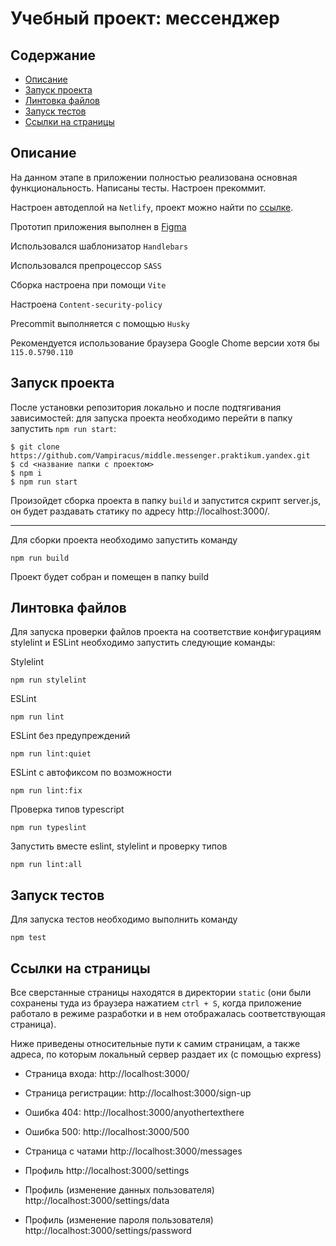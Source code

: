 # Учебный проект: мессенджер

## Содержание

- [Описание](#описание)
- [Запуск проекта](#запуск-проекта)
- [Линтовка файлов](#линтовка-файлов)
- [Запуск тестов](#запуск-тестов)
- [Ссылки на страницы](#ссылки-на-страницы)

## Описание

На данном этапе в приложении полностью реализована основная функциональность. Написаны тесты. Настроен прекоммит.

Настроен автодеплой на `Netlify`, проект можно найти по [ссылке](https://cosmic-piroshki-2466bd.netlify.app/ "кликните, чтобы перейти по ссылке").

Прототип приложения выполнен в [Figma](https://www.figma.com/file/7UINrrRL12ICT0lXqvFVbi/Messenger-Proto?type=design&node-id=0%3A1&mode=design&t=GvKlX8atBnVE22LR-1 "кликните, чтобы перейти по ссылке")

Использовался шаблонизатор `Handlebars`

Использовался препроцессор `SASS`

Сборка настроена при помощи `Vite`

Настроена `Content-security-policy`

Precommit выполняется с помощью `Husky`

Рекомендуется использование браузера Google Chome версии хотя бы `115.0.5790.110`

## Запуск проекта
После установки репозитория локально и после подтягивания зависимостей: для запуска проекта необходимо перейти в папку запустить `npm run start`:
```
$ git clone https://github.com/Vampiracus/middle.messenger.praktikum.yandex.git
$ cd <название папки с проектом>
$ npm i
$ npm run start
```
Произойдет сборка проекта в папку `build` и запустится скрипт server.js, он будет раздавать статику по адресу http://localhost:3000/. 

---

Для сборки проекта необходимо запустить команду
```
npm run build
```
Проект будет собран и помещен в папку build

## Линтовка файлов

Для запуска проверки файлов проекта на соответствие конфигурациям stylelint и ESLint необходимо запустить следующие команды:

Stylelint
```
npm run stylelint
```

ESLint
```
npm run lint
```

ESLint без предупреждений
```
npm run lint:quiet
```

ESLint с автофиксом по возможности
```
npm run lint:fix
```

Проверка типов typescript
```
npm run typeslint
```

Запустить вместе eslint, stylelint и проверку типов
```
npm run lint:all
```

## Запуск тестов

Для запуска тестов необходимо выполнить команду
```
npm test
```

## Ссылки на страницы

Все сверстанные страницы находятся в директории `static` (они были сохранены туда из браузера нажатием `ctrl + S`, когда приложение работало в режиме разработки и в нем отображалась соответствующая страница). 

Ниже приведены относительные пути к самим страницам, а также адреса, по которым локальный сервер раздает их (с помощью express)

- Страница входа: http://localhost:3000/

- Страница регистрации: http://localhost:3000/sign-up

- Ошибка 404: http://localhost:3000/anyothertexthere

- Ошибка 500: http://localhost:3000/500

- Страница с чатами http://localhost:3000/messages

- Профиль http://localhost:3000/settings

- Профиль (изменение данных пользователя) http://localhost:3000/settings/data

- Профиль (изменение пароля пользователя) http://localhost:3000/settings/password
